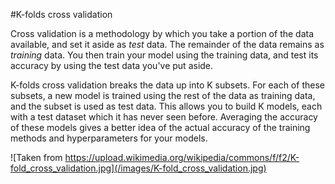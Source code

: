 #K-folds cross validation

Cross validation is a methodology by which you take a portion of the data available, and set it aside as *test* data. The remainder of the data remains as *training* data. You then train your model using the training data, and test its accuracy by using the test data you've put aside.

K-folds cross validation breaks the data up into K subsets. For each of these subsets, a new model is trained using the rest of the data as training data, and the subset is used as test data. This allows you to build K models, each with a test dataset which it has never seen before. Averaging the accuracy of these models gives a better idea of the actual accuracy of the training methods and hyperparameters for your models.

![Taken from https://upload.wikimedia.org/wikipedia/commons/f/f2/K-fold_cross_validation.jpg](/images/K-fold_cross_validation.jpg)

